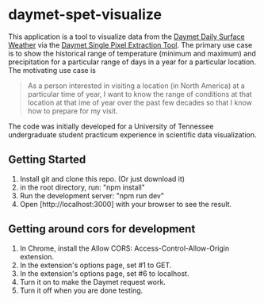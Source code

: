 # daymet-spet-visualize

This application is a tool to visualize data from the [Daymet Daily Surface Weather](https://doi.org/10.3334/ORNLDAAC/1840) via the [Daymet Single Pixel Extraction Tool](https://daymet.ornl.gov/single-pixel/). The primary use case is to show the historical range of temperature (minimum and maximum) and precipitation for a particular range of days in a year for a particular location. The motivating use case is

> As a person interested in visiting a location (in North America) at a particular time of year, I want to know the range of conditions at that location at that ime of year over the past few decades so that I know how to prepare for my visit.

The code was initially developed for a University of Tennessee undergraduate student practicum experience in scientific data visualization.

## Getting Started

1. Install git and clone this repo. (Or just download it)
2. in the root directory, run: "npm install"
3. Run the development server: "npm run dev"
4. Open [http://localhost:3000] with your browser to see the result.

## Getting around cors for development

1. In Chrome, install the Allow CORS: Access-Control-Allow-Origin extension.
2. In the extension's options page, set #1 to GET.
3. In the extension's options page, set #6 to localhost.
4. Turn it on to make the Daymet request work.
5. Turn it off when you are done testing.

